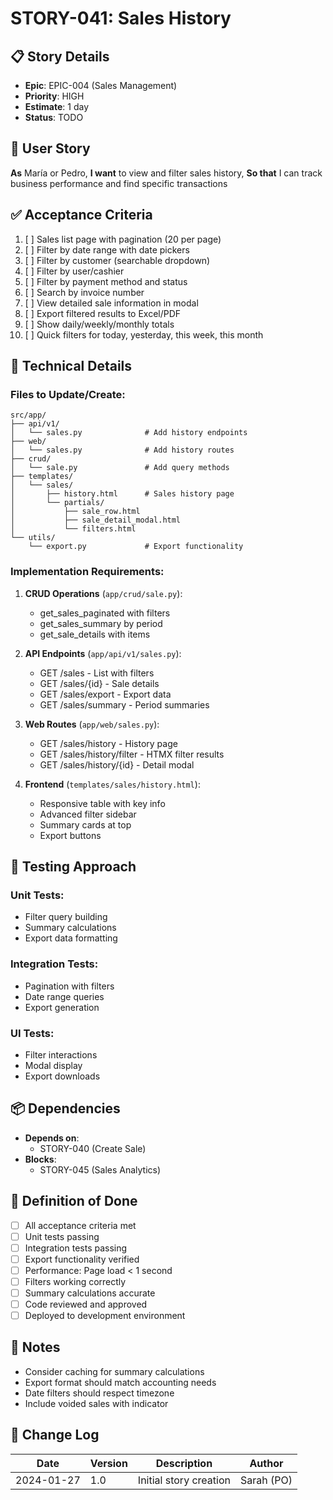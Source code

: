# STORY-041: Sales History

## 📋 Story Details
- **Epic**: EPIC-004 (Sales Management)
- **Priority**: HIGH
- **Estimate**: 1 day
- **Status**: TODO

## 🎯 User Story
**As** María or Pedro,
**I want** to view and filter sales history,
**So that** I can track business performance and find specific transactions

## ✅ Acceptance Criteria
1. [ ] Sales list page with pagination (20 per page)
2. [ ] Filter by date range with date pickers
3. [ ] Filter by customer (searchable dropdown)
4. [ ] Filter by user/cashier
5. [ ] Filter by payment method and status
6. [ ] Search by invoice number
7. [ ] View detailed sale information in modal
8. [ ] Export filtered results to Excel/PDF
9. [ ] Show daily/weekly/monthly totals
10. [ ] Quick filters for today, yesterday, this week, this month

## 🔧 Technical Details

### Files to Update/Create:
```
src/app/
├── api/v1/
│   └── sales.py              # Add history endpoints
├── web/
│   └── sales.py              # Add history routes
├── crud/
│   └── sale.py               # Add query methods
├── templates/
│   └── sales/
│       ├── history.html      # Sales history page
│       └── partials/
│           ├── sale_row.html
│           ├── sale_detail_modal.html
│           └── filters.html
└── utils/
    └── export.py             # Export functionality
```

### Implementation Requirements:

1. **CRUD Operations** (`app/crud/sale.py`):
   - get_sales_paginated with filters
   - get_sales_summary by period
   - get_sale_details with items

2. **API Endpoints** (`app/api/v1/sales.py`):
   - GET /sales - List with filters
   - GET /sales/{id} - Sale details
   - GET /sales/export - Export data
   - GET /sales/summary - Period summaries

3. **Web Routes** (`app/web/sales.py`):
   - GET /sales/history - History page
   - GET /sales/history/filter - HTMX filter results
   - GET /sales/history/{id} - Detail modal

4. **Frontend** (`templates/sales/history.html`):
   - Responsive table with key info
   - Advanced filter sidebar
   - Summary cards at top
   - Export buttons

## 🧪 Testing Approach

### Unit Tests:
- Filter query building
- Summary calculations
- Export data formatting

### Integration Tests:
- Pagination with filters
- Date range queries
- Export generation

### UI Tests:
- Filter interactions
- Modal display
- Export downloads

## 📦 Dependencies
- **Depends on**:
  - STORY-040 (Create Sale)
- **Blocks**:
  - STORY-045 (Sales Analytics)

## 🎯 Definition of Done
- [ ] All acceptance criteria met
- [ ] Unit tests passing
- [ ] Integration tests passing
- [ ] Export functionality verified
- [ ] Performance: Page load < 1 second
- [ ] Filters working correctly
- [ ] Summary calculations accurate
- [ ] Code reviewed and approved
- [ ] Deployed to development environment

## 📝 Notes
- Consider caching for summary calculations
- Export format should match accounting needs
- Date filters should respect timezone
- Include voided sales with indicator

## 🔄 Change Log
| Date | Version | Description | Author |
|------|---------|-------------|--------|
| 2024-01-27 | 1.0 | Initial story creation | Sarah (PO) |
